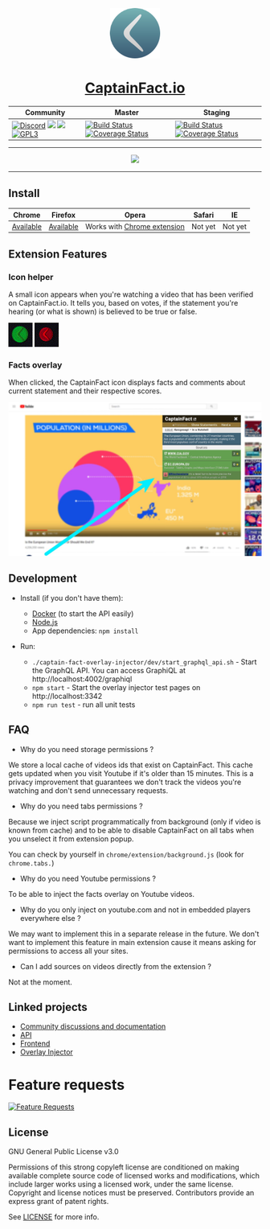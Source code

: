 <p align="center"><img src="chrome/assets/img/icon.png" height="100"/></p>
<h1 align="center"><a href="https://captainfact.io">CaptainFact.io</a></h1>

<table>
  <thead>
    <tr>
      <th>Community</th>
      <th>Master</th>
      <th>Staging</th>
    </tr>
  </thead>
  <tbody>
    <tr>
      <td>
        <a href="https://discord.gg/2Qd7hMz" title="Discord"><img src="https://discordapp.com/api/guilds/416782744748687361/widget.png" alt="Discord"></a>
        <a href="https://twitter.com/CaptainFact_io" title="Twitter"><img src="https://img.shields.io/twitter/follow/CaptainFact_io.svg?style=social&label=Follow"></a>
        <a href="https://opencollective.com/captainfact_io" title="Backers on Open Collective"><img src="https://opencollective.com/captainfact_io/backers/badge.svg"></a>
        <a href="./LICENSE"><img src="https://img.shields.io/github/license/CaptainFact/captain-fact-extension.svg" alt="GPL3"></a>
      </td>
      <td>
        <a href="https://travis-ci.org/CaptainFact/captain-fact-extension"><img src="https://travis-ci.org/CaptainFact/captain-fact-extension.svg?branch=master" alt="Build Status"/></a>
        <a href='https://coveralls.io/github/CaptainFact/captain-fact-extension?branch=master'><img src='https://coveralls.io/repos/github/CaptainFact/captain-fact-extension/badge.svg?branch=master' alt='Coverage Status' /></a>
      </td>
      <td>
        <a href="https://travis-ci.org/CaptainFact/captain-fact-extension"><img src="https://travis-ci.org/CaptainFact/captain-fact-extension.svg?branch=staging" alt="Build Status"/></a>
        <a href='https://coveralls.io/github/CaptainFact/captain-fact-extension?branch=staging'><img src='https://coveralls.io/repos/github/CaptainFact/captain-fact-extension/badge.svg?branch=staging' alt='Coverage Status' /></a>
      </td>
    </tr>
  </tbody>
</table>

<hr/>

<p align="center">
<a href="https://opencollective.com/captainfact_io/donate" target="_blank">
  <img src="https://opencollective.com/captainfact_io/donate/button@2x.png?color=blue" width=300 />
</a>
</p>

-------------------------

## Install

|     **Chrome**    |    **Firefox**     |     **Opera**                    |     **Safari**    |     **IE**    |
| ----------------- | ------------------ | -------------------------------- | ----------------- | ------------- |
| [Available][0]    | [Available][1]     | Works with [Chrome extension][0] | Not yet       | Not yet       |

[0]: https://chrome.google.com/webstore/detail/captainfact-beta/fnnhlmbnlbgomamcolcpgncflofhjckm "Install for Chrome"
[1]: https://addons.mozilla.org/en-US/firefox/addon/captainfact/ "Add to Firefox"

## Extension Features

### Icon helper

A small icon appears when you're watching a video that has been verified on CaptainFact.io. It
tells you, based on votes, if the statement you're hearing (or what is shown) is believed to be
true or false.

![Icon approve](misc/approve.gif)
![Icon refute](misc/refute.gif)

### Facts overlay 

When clicked, the CaptainFact icon displays facts and comments about current statement and
their respective scores.

![Demo screenshot](misc/demo-youtube.jpg)

## Development

* Install (if you don't have them):
  * [Docker](https://docs.docker.com/install/) (to start the API easily)
  * [Node.js](http://nodejs.org)
  * App dependencies: `npm install`
  
* Run:
  * `./captain-fact-overlay-injector/dev/start_graphql_api.sh` - Start the GraphQL API. You can access GraphiQL at http://localhost:4002/graphiql
  * `npm start` - Start the overlay injector test pages on http://localhost:3342
  * `npm run test` - run all unit tests

## FAQ

* Why do you need storage permissions ?

We store a local cache of videos ids that exist on CaptainFact. This cache gets updated when you visit Youtube
if it's older than 15 minutes. This is a privacy improvement that guarantees we don't track the videos you're 
watching and don't send unnecessary requests.

* Why do you need tabs permissions ?

Because we inject script programmatically from background (only if video is known from cache) and
to be able to disable CaptainFact on all tabs when you unselect it from extension popup.

You can check by yourself in `chrome/extension/background.js` (look for `chrome.tabs.`)

* Why do you need Youtube permissions ?

To be able to inject the facts overlay on Youtube videos.

* Why do you only inject on youtube.com and not in embedded players everywhere else ?

We may want to implement this in a separate release in the future. We don't want to implement
this feature in main extension cause it means asking for permissions to access all your sites. 

* Can I add sources on videos directly from the extension ?
 
Not at the moment.

## Linked projects


* [Community discussions and documentation](https://github.com/CaptainFact/captain-fact/)
* [API](https://github.com/CaptainFact/captain-fact-api)
* [Frontend](https://github.com/CaptainFact/captain-fact-frontend)
* [Overlay Injector](https://github.com/CaptainFact/captain-fact-overlay-injector)

# Feature requests

[![Feature Requests](http://feathub.com/CaptainFact/captain-fact?format=svg)](http://feathub.com/CaptainFact/captain-fact)

## License

GNU General Public License v3.0

Permissions of this strong copyleft license are conditioned on making available complete source code of licensed works 
and modifications, which include larger works using a licensed work, under the same license. Copyright and license 
notices must be preserved. Contributors provide an express grant of patent rights.

See [LICENSE](LICENSE) for more info.
